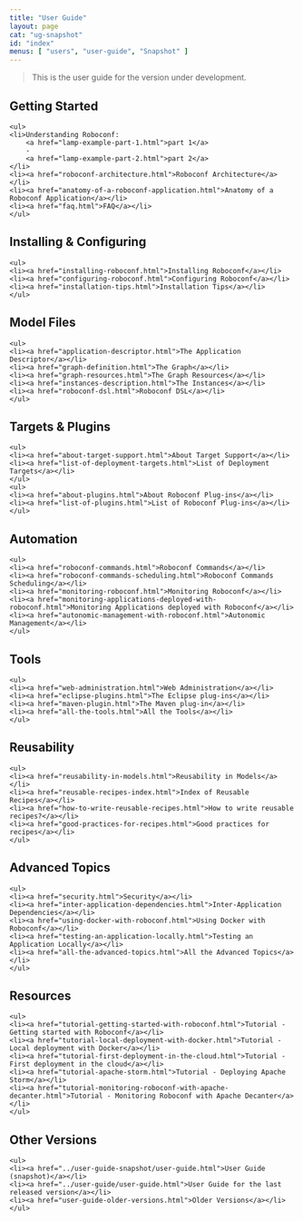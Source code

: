 ```yaml
---
title: "User Guide"
layout: page
cat: "ug-snapshot"
id: "index"
menus: [ "users", "user-guide", "Snapshot" ]
---
```


<!-- 
	We use HTML syntax in this page because we need CSS classes for floating.
	Markdown does not support it.
 -->

> This is the user guide for the version under development.


<div class="floated">
	<h2>Getting Started</h2>

	<ul>
	<li>Understanding Roboconf: 
		<a href="lamp-example-part-1.html">part 1</a>
		-
		<a href="lamp-example-part-2.html">part 2</a>
	</li>
	<li><a href="roboconf-architecture.html">Roboconf Architecture</a></li>
	<li><a href="anatomy-of-a-roboconf-application.html">Anatomy of a Roboconf Application</a></li>
	<li><a href="faq.html">FAQ</a></li>
	</ul>
</div>

<div class="floated">
	<h2>Installing &amp; Configuring</h2>

	<ul>
	<li><a href="installing-roboconf.html">Installing Roboconf</a></li>
	<li><a href="configuring-roboconf.html">Configuring Roboconf</a></li>
	<li><a href="installation-tips.html">Installation Tips</a></li>
	</ul>
</div>

<div class="floated">
	<h2>Model Files</h2>

	<ul>
	<li><a href="application-descriptor.html">The Application Descriptor</a></li>
	<li><a href="graph-definition.html">The Graph</a></li>
	<li><a href="graph-resources.html">The Graph Resources</a></li>
	<li><a href="instances-description.html">The Instances</a></li>
	<li><a href="roboconf-dsl.html">Roboconf DSL</a></li>
	</ul>
</div>

<div class="floated">
	<h2>Targets &amp; Plugins</h2>

	<ul>
	<li><a href="about-target-support.html">About Target Support</a></li>
	<li><a href="list-of-deployment-targets.html">List of Deployment Targets</a></li>
	</ul>
	<ul>
	<li><a href="about-plugins.html">About Roboconf Plug-ins</a></li>
	<li><a href="list-of-plugins.html">List of Roboconf Plug-ins</a></li>
	</ul>
</div>

<div class="floated">
	<h2>Automation</h2>

	<ul>
	<li><a href="roboconf-commands.html">Roboconf Commands</a></li>
	<li><a href="roboconf-commands-scheduling.html">Roboconf Commands Scheduling</a></li>
	<li><a href="monitoring-roboconf.html">Monitoring Roboconf</a></li>
	<li><a href="monitoring-applications-deployed-with-roboconf.html">Monitoring Applications deployed with Roboconf</a></li>
	<li><a href="autonomic-management-with-roboconf.html">Autonomic Management</a></li>
	</ul>
</div>

<div class="floated">
	<h2>Tools</h2>

	<ul>
	<li><a href="web-administration.html">Web Administration</a></li>
	<li><a href="eclipse-plugins.html">The Eclipse plug-ins</a></li>
	<li><a href="maven-plugin.html">The Maven plug-in</a></li>
	<li><a href="all-the-tools.html">All the Tools</a></li>
	</ul>
</div>

<div class="floated">
	<h2>Reusability</h2>

	<ul>
	<li><a href="reusability-in-models.html">Reusability in Models</a></li>
	<li><a href="reusable-recipes-index.html">Index of Reusable Recipes</a></li>
	<li><a href="how-to-write-reusable-recipes.html">How to write reusable recipes?</a></li>
	<li><a href="good-practices-for-recipes.html">Good practices for recipes</a></li>
	</ul>
</div>

<div class="floated">
	<h2>Advanced Topics</h2>

	<ul>
	<li><a href="security.html">Security</a></li>
	<li><a href="inter-application-dependencies.html">Inter-Application Dependencies</a></li>
	<li><a href="using-docker-with-roboconf.html">Using Docker with Roboconf</a></li>
	<li><a href="testing-an-application-locally.html">Testing an Application Locally</a></li>
	<li><a href="all-the-advanced-topics.html">All the Advanced Topics</a></li>
	</ul>
</div>

<div class="floated">
	<h2>Resources</h2>

	<ul>
	<li><a href="tutorial-getting-started-with-roboconf.html">Tutorial - Getting started with Roboconf</a></li>
	<li><a href="tutorial-local-deployment-with-docker.html">Tutorial - Local deployment with Docker</a></li>
	<li><a href="tutorial-first-deployment-in-the-cloud.html">Tutorial - First deployment in the cloud</a></li>
	<li><a href="tutorial-apache-storm.html">Tutorial - Deploying Apache Storm</a></li>
	<li><a href="tutorial-monitoring-roboconf-with-apache-decanter.html">Tutorial - Monitoring Roboconf with Apache Decanter</a></li>
	</ul>
</div>

<div class="floated">
	<h2>Other Versions</h2>

	<ul>
	<li><a href="../user-guide-snapshot/user-guide.html">User Guide (snapshot)</a></li>
	<li><a href="../user-guide/user-guide.html">User Guide for the last released version</a></li>
	<li><a href="user-guide-older-versions.html">Older Versions</a></li>
	</ul>
</div>

<div class="clear"></div>
